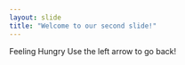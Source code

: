 ```yaml
---
layout: slide
title: "Welcome to our second slide!"
---
```

Feeling Hungry
Use the left arrow to go back!
